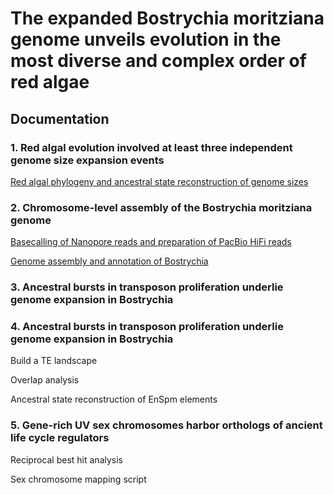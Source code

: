 # The expanded Bostrychia moritziana genome unveils evolution in the most diverse and complex order of red algae

## Documentation

### 1. Red algal evolution involved at least three independent genome size expansion events

[Red algal phylogeny and ancestral state reconstruction of genome sizes](https://github.com/Borg-Lab/Bostrychia_genome/tree/main/code/1-Genome_size_expansion.md)

### 2. Chromosome-level assembly of the Bostrychia moritziana genome

[Basecalling of Nanopore reads and preparation of PacBio HiFi reads](https://github.com/Borg-Lab/Bostrychia_genome/tree/main/code/2-Basecalling_and_sequence_reads_modifications.md)

[Genome assembly and annotation of Bostrychia](https://github.com/Borg-Lab/Bostrychia_genome/tree/main/code/3-Genome_assembly_and_annotation.md)

### 3. Ancestral bursts in transposon proliferation underlie genome expansion in Bostrychia

### 4. Ancestral bursts in transposon proliferation underlie genome expansion in Bostrychia
Build a TE landscape

Overlap analysis

Ancestral state reconstruction of EnSpm elements

### 5. Gene-rich UV sex chromosomes harbor orthologs of ancient life cycle regulators
Reciprocal best hit analysis

Sex chromosome mapping script
